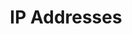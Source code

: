 ---
title: IP Addresses
layout: tutorial

summary: >
  Bambora North America IP Addresses to ensure a secure integration through one of our listed IP addresses.

includes:
  - na/ip_addresses/ip_addresses

navigation:
  header: na.tocs.na_nav_header
  footer: na.tocs.na_nav_footer
  toc: na.tocs.batch_payment
  header_active: References

---